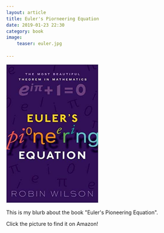 ```yaml
---
layout: article
title: Euler's Piorneering Equation
date: 2019-01-23 22:30
category: book
image:
    teaser: euler.jpg

---
```


<a href="https://www.amazon.com/Eulers-Pioneering-Equation-beautiful-mathematics/dp/0198794924">
<img src="/images/euler.jpg" alt="Euler's Pioneering Equation" class="center" style="width:249px;height:375px;">
</a>
<p>
This is my blurb about the book "Euler's Pioneering Equation". 
</p>

<p>
Click the picture to find it on Amazon!
</p>